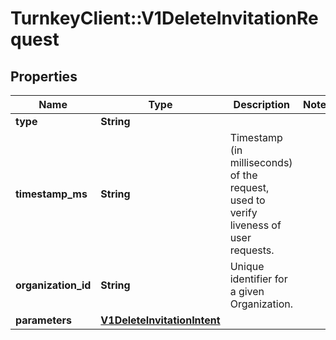 # TurnkeyClient::V1DeleteInvitationRequest

## Properties
Name | Type | Description | Notes
------------ | ------------- | ------------- | -------------
**type** | **String** |  | 
**timestamp_ms** | **String** | Timestamp (in milliseconds) of the request, used to verify liveness of user requests. | 
**organization_id** | **String** | Unique identifier for a given Organization. | 
**parameters** | [**V1DeleteInvitationIntent**](V1DeleteInvitationIntent.md) |  | 

